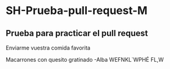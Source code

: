 # SH-Prueba-pull-request-M

<h2>Prueba para practicar el pull request</h2>

Enviarme vuestra comida favorita

Macarrones con quesito gratinado -Alba
WEFNKL`WPHÉ FL,W
